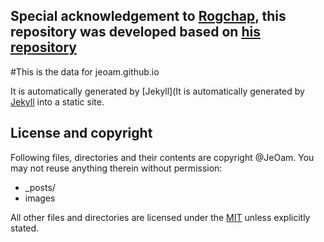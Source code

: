 Special acknowledgement to [Rogchap](http://rogchap.com/), this repository was developed based on [his repository](https://github.com/rogchap/rogchap.github.com)
--------------------------------------------------------------------------------------
#This is the data for jeoam.github.io

It is automatically generated by [Jekyll](It is automatically generated by [Jekyll](http://github.com/mojombo/jekyll) into a static site. 

## License and copyright

Following files, directories and their contents are copyright @JeOam. You may not reuse anything therein without permission:

* _posts/
* images

All other files and directories are licensed under the [MIT](http://www.opensource.org/licenses/mit-license.php) unless explicitly stated.
